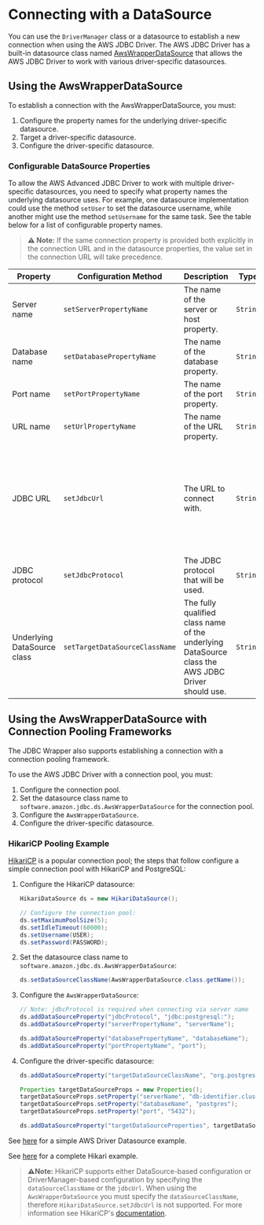 # Connecting with a DataSource
You can use the `DriverManager` class or a datasource to establish a new connection when using the AWS JDBC Driver. The AWS JDBC Driver has a built-in datasource class named [AwsWrapperDataSource](../../wrapper/src/main/java/software/amazon/jdbc/ds/AwsWrapperDataSource.java) that allows the AWS JDBC Driver to work with various driver-specific datasources.

## Using the AwsWrapperDataSource

To establish a connection with the AwsWrapperDataSource, you must:

1. Configure the property names for the underlying driver-specific datasource. 
2. Target a driver-specific datasource.
3. Configure the driver-specific datasource.

### Configurable DataSource Properties

To allow the AWS Advanced JDBC Driver to work with multiple driver-specific datasources,
you need to specify what property names the underlying datasource uses.
For example, one datasource implementation could use the method `setUser` to set the datasource username,
while another might use the method `setUsername` for the same task. See the table below for a list of configurable property names.

> **:warning: Note:** If the same connection property is provided both explicitly in the connection URL and in the datasource properties, the value set in the connection URL will take precedence. 

| Property                    | Configuration Method           | Description                                                  | Type     | Required                                                     | Example                                |
| --------------------------- | ------------------------------ | ------------------------------------------------------------ | -------- | ------------------------------------------------------------ | -------------------------------------- |
| Server name                 | `setServerPropertyName`        | The name of the server or host property.                     | `String` | Yes, if no URL is provided.                                  | `serverName`                           |
| Database name               | `setDatabasePropertyName`      | The name of the database property.                           | `String` | No                                                           | `databaseName`                         |
| Port name                   | `setPortPropertyName`          | The name of the port property.                               | `String` | No                                                           | `port`                                 |
| URL name                    | `setUrlPropertyName`           | The name of the URL property.                                | `String` | No                                                           | `url`                                  |
| JDBC URL                    | `setJdbcUrl`                   | The URL to connect with.                                     | `String` | No, if there is enough information provided by the other properties that can be used to create a URL. | `jdbc:postgresql://localhost/postgres` |
| JDBC protocol               | `setJdbcProtocol`              | The JDBC protocol that will be used.                         | `String` | Yes, if the JDBC URL has not been set.                       | `jdbc:postgresql:`                     |
| Underlying DataSource class | `setTargetDataSourceClassName` | The fully qualified class name of the underlying DataSource class the AWS JDBC Driver should use. | `String` | Yes, if the JDBC URL has not been set.                       | `org.postgresql.ds.PGSimpleDataSource` |

## Using the AwsWrapperDataSource with Connection Pooling Frameworks

The JDBC Wrapper also supports establishing a connection with a connection pooling framework.

To use the AWS JDBC Driver with a connection pool, you must:

1. Configure the connection pool.
2. Set the datasource class name to `software.amazon.jdbc.ds.AwsWrapperDataSource` for the connection pool.
3. Configure the `AwsWrapperDataSource`.
4. Configure the driver-specific datasource.

### HikariCP Pooling Example

[HikariCP](https://github.com/brettwooldridge/HikariCP) is a popular connection pool; the steps that follow configure a simple connection pool with HikariCP and PostgreSQL:

1. Configure the HikariCP datasource:
   ```java
   HikariDataSource ds = new HikariDataSource();
   
   // Configure the connection pool:
   ds.setMaximumPoolSize(5);
   ds.setIdleTimeout(60000);
   ds.setUsername(USER);
   ds.setPassword(PASSWORD);
   ```

2. Set the datasource class name to `software.amazon.jdbc.ds.AwsWrapperDataSource`:
   ```java
   ds.setDataSourceClassName(AwsWrapperDataSource.class.getName());
   ```

3. Configure the `AwsWrapperDataSource`:
   ```java
   // Note: jdbcProtocol is required when connecting via server name
   ds.addDataSourceProperty("jdbcProtocol", "jdbc:postgresql:");
   ds.addDataSourceProperty("serverPropertyName", "serverName");
   
   ds.addDataSourceProperty("databasePropertyName", "databaseName");
   ds.addDataSourceProperty("portPropertyName", "port");
   ```

4. Configure the driver-specific datasource:
   ```java
   ds.addDataSourceProperty("targetDataSourceClassName", "org.postgresql.ds.PGSimpleDataSource");
   
   Properties targetDataSourceProps = new Properties();
   targetDataSourceProps.setProperty("serverName", "db-identifier.cluster-XYZ.us-east-2.rds.amazonaws.com");
   targetDataSourceProps.setProperty("databaseName", "postgres");
   targetDataSourceProps.setProperty("port", "5432");
   
   ds.addDataSourceProperty("targetDataSourceProperties", targetDataSourceProps);
   ```

See [here](../../examples/AWSDriverExample/src/main/java/software/amazon/DatasourceExample.java) for a simple AWS Driver Datasource example.

See [here](../../examples/HikariExample/src/main/java/software/amazon/HikariExample.java) for a complete Hikari example.

> **:warning:Note:** HikariCP supports either DataSource-based configuration or DriverManager-based configuration by specifying the `dataSourceClassName` or the `jdbcUrl`. When using the `AwsWrapperDataSource` you must specify the `dataSourceClassName`, therefore `HikariDataSource.setJdbcUrl` is not supported. For more information see HikariCP's [documentation](https://github.com/brettwooldridge/HikariCP#gear-configuration-knobs-baby).
